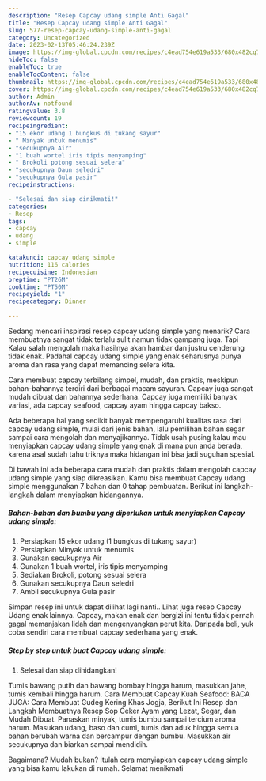 ```yaml
---
description: "Resep Capcay udang simple Anti Gagal"
title: "Resep Capcay udang simple Anti Gagal"
slug: 577-resep-capcay-udang-simple-anti-gagal
category: Uncategorized
date: 2023-02-13T05:46:24.239Z
image: https://img-global.cpcdn.com/recipes/c4ead754e619a533/680x482cq70/capcay-udang-simple-foto-resep-utama.jpg
hideToc: false
enableToc: true
enableTocContent: false
thumbnail: https://img-global.cpcdn.com/recipes/c4ead754e619a533/680x482cq70/capcay-udang-simple-foto-resep-utama.jpg
cover: https://img-global.cpcdn.com/recipes/c4ead754e619a533/680x482cq70/capcay-udang-simple-foto-resep-utama.jpg
author: Admin
authorAv: notfound
ratingvalue: 3.8
reviewcount: 19
recipeingredient:
- "15 ekor udang 1 bungkus di tukang sayur"
- " Minyak untuk menumis"
- "secukupnya Air"
- "1 buah wortel iris tipis menyamping"
- " Brokoli potong sesuai selera"
- "secukupnya Daun seledri"
- "secukupnya Gula pasir"
recipeinstructions:

- "Selesai dan siap dinikmati!"
categories:
- Resep
tags:
- capcay
- udang
- simple

katakunci: capcay udang simple 
nutrition: 116 calories
recipecuisine: Indonesian
preptime: "PT26M"
cooktime: "PT50M"
recipeyield: "1"
recipecategory: Dinner

---
```



Sedang mencari inspirasi resep capcay udang simple yang menarik? Cara membuatnya sangat tidak terlalu sulit namun tidak gampang juga. Tapi Kalau salah mengolah maka hasilnya akan hambar dan justru cenderung tidak enak. Padahal capcay udang simple yang enak seharusnya punya aroma dan rasa yang dapat memancing selera kita.


Cara membuat capcay terbilang simpel, mudah, dan praktis, meskipun bahan-bahannya terdiri dari berbagai macam sayuran. Capcay juga sangat mudah dibuat dan bahannya sederhana. Capcay juga memiliki banyak variasi, ada capcay seafood, capcay ayam hingga capcay bakso.

Ada beberapa hal yang sedikit banyak mempengaruhi kualitas rasa dari capcay udang simple, mulai dari jenis bahan, lalu pemilihan bahan segar sampai cara mengolah dan menyajikannya. Tidak usah pusing kalau mau menyiapkan capcay udang simple yang enak di mana pun anda berada, karena asal sudah tahu triknya maka hidangan ini bisa jadi suguhan spesial.


Di bawah ini ada beberapa cara mudah dan praktis dalam mengolah capcay udang simple yang siap dikreasikan. Kamu bisa membuat Capcay udang simple menggunakan 7 bahan dan 0 tahap pembuatan. Berikut ini langkah-langkah dalam menyiapkan hidangannya.

<!--inarticleads1-->

##### Bahan-bahan dan bumbu yang diperlukan untuk menyiapkan Capcay udang simple:

1. Persiapkan 15 ekor udang (1 bungkus di tukang sayur)
1. Persiapkan  Minyak untuk menumis
1. Gunakan secukupnya Air
1. Gunakan 1 buah wortel, iris tipis menyamping
1. Sediakan  Brokoli, potong sesuai selera
1. Gunakan secukupnya Daun seledri
1. Ambil secukupnya Gula pasir


Simpan resep ini untuk dapat dilihat lagi nanti.. Lihat juga resep Capcay Udang enak lainnya. Capcay, makan enak dan bergizi ini tentu tidak pernah gagal memanjakan lidah dan mengenyangkan perut kita. Daripada beli, yuk coba sendiri cara membuat capcay sederhana yang enak. 

<!--inarticleads2-->

##### Step by step untuk buat Capcay udang simple:


1. Selesai dan siap dihidangkan!

Tumis bawang putih dan bawang bombay hingga harum, masukkan jahe, tumis kembali hingga harum. Cara Membuat Capcay Kuah Seafood: BACA JUGA: Cara Membuat Gudeg Kering Khas Jogja, Berikut Ini Resep dan Langkah Membuatnya Resep Sop Ceker Ayam yang Lezat, Segar, dan Mudah Dibuat. Panaskan minyak, tumis bumbu sampai tercium aroma harum. Masukan udang, baso dan cumi, tumis dan aduk hingga semua bahan berubah warna dan bercampur dengan bumbu. Masukkan air secukupnya dan biarkan sampai mendidih. 

Bagaimana? Mudah bukan? Itulah cara menyiapkan capcay udang simple yang bisa kamu lakukan di rumah. Selamat menikmati
